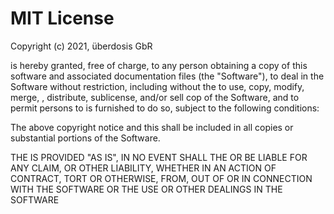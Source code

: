 # MIT License

Copyright (c) 2021, überdosis GbR

 is hereby granted, free of charge, to any person obtaining a copy of this software and associated documentation files (the "Software"), to deal in the Software without restriction, including without  the  to use, copy, modify, merge, , distribute, sublicense, and/or sell cop of the Software, and to permit persons to  is furnished to do so, subject to the following conditions:

The above copyright notice and this  shall be included in all copies or substantial portions of the Software.

THE  IS PROVIDED "AS IS",  IN NO EVENT SHALL THE  OR  BE LIABLE FOR ANY CLAIM,  OR OTHER LIABILITY, WHETHER IN AN ACTION OF CONTRACT, TORT OR OTHERWISE, FROM, OUT OF OR IN CONNECTION WITH THE SOFTWARE OR THE USE OR OTHER DEALINGS IN THE SOFTWARE